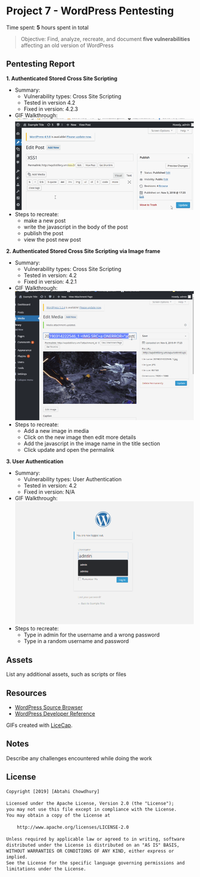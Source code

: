 # Project 7 - WordPress Pentesting

Time spent: **5** hours spent in total

> Objective: Find, analyze, recreate, and document **five vulnerabilities** affecting an old version of WordPress

## Pentesting Report

**1. Authenticated Stored Cross Site Scripting**
  - Summary: 
    - Vulnerability types: Cross Site Scripting
    - Tested in version 4.2
    - Fixed in version: 4.2.3
  - GIF Walkthrough:
  ![](./xss1.gif)
  - Steps to recreate: 
	- make a new post
	- write the javascript in the body of the post
	- publish the post
	- view the post new post

**2. Authenticated Stored Cross Site Scripting via Image frame**
  - Summary: 
    - Vulnerability types: Cross Site Scripting
    - Tested in version: 4.2
    - Fixed in version: 4.2.1
  - GIF Walkthrough:
  ![](./xss2.gif)
  - Steps to recreate:
	- Add a new image in media
	- Click on the new image then edit more details
	- Add the javascript in the image name in the title section
	- Click update and open the permalink

**3. User Authentication**
  - Summary: 
    - Vulnerability types: User Authentication
    - Tested in version: 4.2
    - Fixed in version: N/A
  - GIF Walkthrough:
  ![](./userauth.gif)
  - Steps to recreate:
	- Type in admin for the username and a wrong password
	- Type in a random username and password


## Assets

List any additional assets, such as scripts or files

## Resources

- [WordPress Source Browser](https://core.trac.wordpress.org/browser/)
- [WordPress Developer Reference](https://developer.wordpress.org/reference/)

GIFs created with [LiceCap](http://www.cockos.com/licecap/).

## Notes

Describe any challenges encountered while doing the work

## License

    Copyright [2019] [Abtahi Chowdhury]

    Licensed under the Apache License, Version 2.0 (the "License");
    you may not use this file except in compliance with the License.
    You may obtain a copy of the License at

        http://www.apache.org/licenses/LICENSE-2.0

    Unless required by applicable law or agreed to in writing, software
    distributed under the License is distributed on an "AS IS" BASIS,
    WITHOUT WARRANTIES OR CONDITIONS OF ANY KIND, either express or implied.
    See the License for the specific language governing permissions and
    limitations under the License.